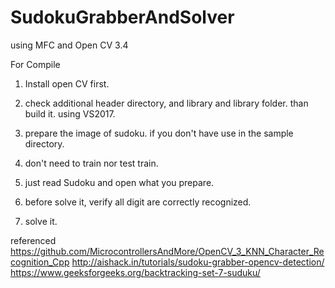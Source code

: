# SudokuGrabberAndSolver
using MFC and Open CV 3.4

For Compile
1. Install open CV first.
2. check additional header directory, and library and library folder.
than build it. using VS2017.

1. prepare the image of sudoku. if you don't have use in the sample directory.
2. don't need to train nor test train.
3. just read Sudoku and open what you prepare.
4. before solve it, verify all digit are correctly recognized.
5. solve it.


referenced
 https://github.com/MicrocontrollersAndMore/OpenCV_3_KNN_Character_Recognition_Cpp
 http://aishack.in/tutorials/sudoku-grabber-opencv-detection/
 https://www.geeksforgeeks.org/backtracking-set-7-suduku/
